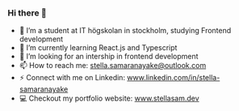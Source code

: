 ### Hi there 👋

<!--
**StellaSFE96/StellaSFE96** is a ✨ _special_ ✨ repository because its `README.md` (this file) appears on your GitHub profile.

Here are some ideas to get you started:
- 🔭 I’m a student at IT högskolan in stockholm, studying Frontend development
- 🌱 I’m currently learning node.js and SQL
- 🤔 I’m looking for an intership in frontend development
- 📫 How to reach me: stella.samaranayake@outlook.com
- ⚡ Connect with me on Linkedin: www.linkedin.com/in/stella-samaranayake
-->

- 🔭 I’m a student at IT högskolan in stockholm, studying Frontend development
- 🌱 I’m currently learning React.js and Typescript
- 🤔 I’m looking for an intership in frontend development
- 📫 How to reach me: stella.samaranayake@outlook.com
- ⚡ Connect with me on Linkedin: www.linkedin.com/in/stella-samaranayake
- 💻 Checkout my portfolio website: www.stellasam.dev

